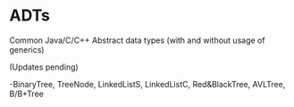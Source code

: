 # ADTs
Common Java/C/C++ Abstract data types (with and without usage of generics)

(Updates pending)

-BinaryTree, TreeNode, LinkedListS, LinkedListC, Red&BlackTree, AVLTree, B/B+Tree
